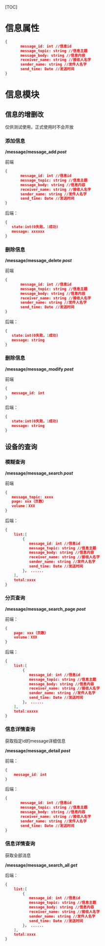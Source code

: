 [TOC]

# 信息属性

```json
{
    ​	message_id: int //信息id
    ​	message_topic: string //信息主题
    ​	message_body: string //信息内容
    ​	receiver_name: string //接收人名字
    ​	sender_name: string //发件人名字
    ​	send_time: Date //发送时间
}
```

# 信息模块

## 信息的增删改
仅供测试使用，正式使用时不会开放

### 添加信息

**/message/message_add *post***

前端

```json
{
    ​	message_id: int //信息id
    ​	message_topic: string //信息主题
    ​	message_body: string //信息内容
    ​	receiver_name: string //接收人名字
    ​	sender_name: string //发件人名字
    ​	send_time: Date //发送时间
}
```

后端：

```json
{	
​	state:int(0失败，1成功)
​	message: xxxxxx
}
```

### 删除信息

**/message/message_delete *post***

前端

```json
{
    ​	message_id: int //信息id
    ​	message_topic: string //信息主题
    ​	message_body: string //信息内容
    ​	receiver_name: string //接收人名字
    ​	sender_name: string //发件人名字
    ​	send_time: Date //发送时间
}
```

后端：

```json
{	
​	state:int(0失败，1成功)
​	message: string
}
```

### 删除信息

**/message/message_modify *post***

前端

```json
{
   message_id: int
}
```

后端：

```json
{	
​	state:int(0失败，1成功)
​	message: string
}
```

## 设备的查询

### 模糊查询

**/message/message_search *post***

前端

```json
{
​	message_topic: xxxx
​	page: xxx（页数）
​	volume：XXX
}
```

后端：

```json
{
	list:[
		{
        ​	message_id: int //信息id
        ​	message_topic: string //信息主题
        ​	message_body: string //信息内容
        ​	receiver_name: string //接收人名字
        ​	sender_name: string //发件人名字
        ​	send_time: Date //发送时间
		}， ......
	],  
	total:xxxx
}
```

### 分页查询

**/message/message_search_page *post***

前端：

```json
{
    page: xxx（页数）
	volume：XXX
}
```

后端：

```json
{
	list:[
		{
        ​	message_id: int //信息id
        ​	message_topic: string //信息主题
        ​	message_body: string //信息内容
        ​	receiver_name: string //接收人名字
        ​	sender_name: string //发件人名字
        ​	send_time: Date //发送时间
		}， ......
	],
    total:xxxxx
}
```

### 信息详情查询

获取指定id的message详细信息

**/message/message_detail *post***

前端：

```json
{
    message_id: int
}
```

后端：

```json
{
    ​	message_id: int //信息id
    ​	message_topic: string //信息主题
    ​	message_body: string //信息内容
    ​	receiver_name: string //接收人名字
    ​	sender_name: string //发件人名字
    ​	send_time: Date //发送时间
}
```

### 信息详情查询
获取全部消息

**/message/message_search_all *get***

后端：

```json
{
	list:[
		{
        ​	message_id: int //信息id
        ​	message_topic: string //信息主题
        ​	message_body: string //信息内容
        ​	receiver_name: string //接收人名字
        ​	sender_name: string //发件人名字
        ​	send_time: Date //发送时间
		}， ......
	],  
	total:xxxx
}
```

